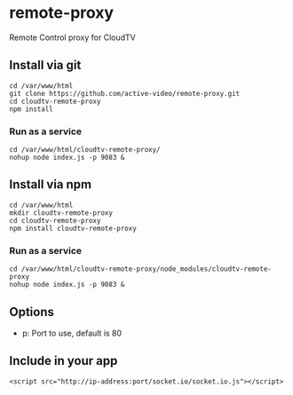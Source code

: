 remote-proxy
============

Remote Control proxy for CloudTV

## Install via git

    cd /var/www/html
    git clone https://github.com/active-video/remote-proxy.git
    cd cloudtv-remote-proxy
    npm install

### Run as a service

    cd /var/www/html/cloudtv-remote-proxy/
    nohup node index.js -p 9083 &
    
    
## Install via npm
    
    
    cd /var/www/html
    mkdir cloudtv-remote-proxy
    cd cloudtv-remote-proxy
    npm install cloudtv-remote-proxy
    

### Run as a service

    cd /var/www/html/cloudtv-remote-proxy/node_modules/cloudtv-remote-proxy
    nohup node index.js -p 9083 &

## Options

-  p: Port to use, default is 80


## Include in your app

```<script src="http://ip-address:port/socket.io/socket.io.js"></script>```
